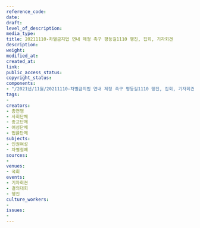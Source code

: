 ```yaml
---
reference_code: 
date: 
draft: 
level_of_description: 
media_type: 
title: 20211110-차별금지법 연내 제정 촉구 평등길1110 행진, 집회, 기자회견
description: 
weight: 
modified_at: 
created_at: 
link: 
public_access_status: 
copyright_status: 
components:
- "/2021년/11월/20211110-차별금지법 연내 제정 촉구 평등길1110 행진, 집회, 기자회견/_1D20166.jpg"
tags:
- 
creators:
- 총연맹
- 사회단체
- 종교단체
- 여성단체
- 법률단체
subjects:
- 인권여성
- 차별철폐
sources:
- 
venues:
- 국회
events:
- 기자회견
- 결의대회
- 행진
culture_workers:
- 
issues:
- 
---
```

